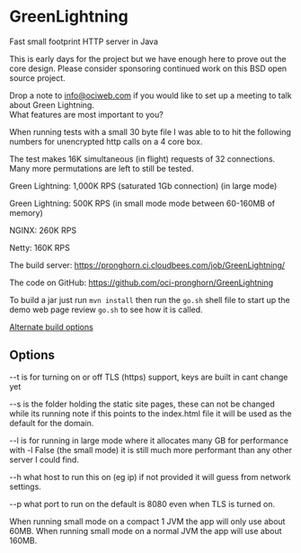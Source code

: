 # GreenLightning
Fast small footprint HTTP server in Java


This is early days for the project but we have enough here to prove out the core design. 
Please consider sponsoring continued work on this BSD open source project. 

Drop a note to info@ociweb.com if you would like to set up a meeting to talk about Green Lightning.  
What features are most important to you?


When running tests with a small 30 byte file I was able to to hit the following numbers
for unencrypted http calls on a 4 core box.  

The test makes 16K simultaneous (in flight) requests of 32 connections. Many more permutations are left to still be tested.

Green Lightning:   1,000K RPS (saturated 1Gb connection)  (in large mode)

Green Lightning:   500K RPS (in small mode mode between 60-160MB of memory)

NGINX:             260K RPS

Netty:             160K RPS


The build server:
https://pronghorn.ci.cloudbees.com/job/GreenLightning/

The code on GitHub:
https://github.com/oci-pronghorn/GreenLightning

To build a jar just run `mvn install` then run the `go.sh`
shell file to start up the demo web page
review `go.sh` to see how it is called.

[Alternate build options](./README-alternate-deploy.md)


## Options

--t is for turning on or off TLS (https) support, keys are built in cant change yet

--s is the folder holding the static site pages,  these can not be changed while its running
     note if this points to the index.html file it will be used as the default for the domain. 
     
--l is for running in large mode where it allocates many GB for performance
    with -l False  (the small mode) it is still much more performant than any other 
    server I could find.
    
--h what host to run this on (eg ip) if not provided it will guess from network settings.

--p what port to run on the default is 8080 even when TLS is turned on.


When running small mode on a compact 1 JVM the app will only use about 60MB.
When running small mode on a normal JVM the app will use about 160MB.
